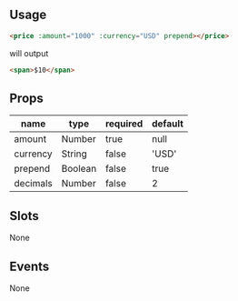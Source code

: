 ## Usage

```html
<price :amount="1000" :currency="USD" prepend></price>
```

will output

```html
<span>$10</span>
```

## Props

| name | type | required | default |
| ---- | ---- | -------- | ------- |
| amount | Number | true | null |
| currency | String | false | 'USD' |
| prepend | Boolean | false | true |
| decimals | Number | false | 2 |

## Slots

None

## Events

None


